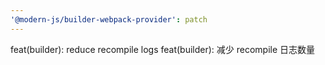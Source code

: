 ```yaml
---
'@modern-js/builder-webpack-provider': patch
---
```


feat(builder): reduce recompile logs
feat(builder): 减少 recompile 日志数量
